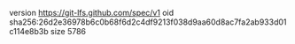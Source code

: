 version https://git-lfs.github.com/spec/v1
oid sha256:26d2e36978b6c0b68f6d2c4df9213f038d9aa60d8ac7fa2ab933d01c114e8b3b
size 5786
